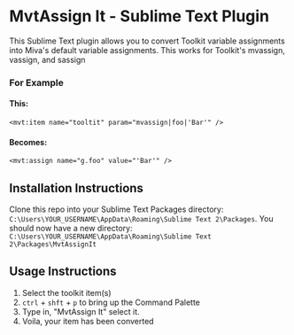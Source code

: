 # MvtAssign It - Sublime Text Plugin

This Sublime Text plugin allows you to convert Toolkit variable assignments into Miva's default variable assignments. This works for Toolkit's mvassign, vassign, and sassign

### For Example

#### This:
```
<mvt:item name="tooltit" param="mvassign|foo|'Bar'" />
```

#### Becomes:
```
<mvt:assign name="g.foo" value="'Bar'" />
```

## Installation Instructions

Clone this repo into your Sublime Text Packages directory: `C:\Users\YOUR_USERNAME\AppData\Roaming\Sublime Text 2\Packages`. You should now have a new directory: `C:\Users\YOUR_USERNAME\AppData\Roaming\Sublime Text 2\Packages\MvtAssignIt`

## Usage Instructions

1. Select the toolkit item(s)
2. `ctrl` + `shft` + `p` to bring up the Command Palette
3. Type in, "MvtAssign It" select it.
4. Voila, your item has been converted